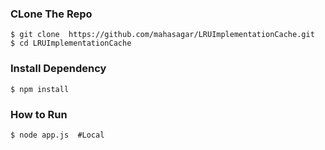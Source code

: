 ### CLone The Repo
    $ git clone  https://github.com/mahasagar/LRUImplementationCache.git
    $ cd LRUImplementationCache

### Install Dependency
    $ npm install

### How to Run
    $ node app.js  #Local
